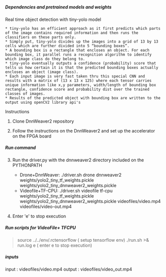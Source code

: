 
##### Dependencies and pretrained models and weights 

Real time object detection with tiny-yolo model

	* tiny-yolo has an efficient approach as it first predicts which parts of the image contains required information and then runs the classifiers on these parts only. 
	* Simply put, tiny-yolo divides up the images into a grid of 13 by 13 cells which are further divided into 5 “bounding boxes”. 
	* A bounding box is a rectangle that encloses an object. For each bounding box, it parallel runs a recognition algorithm to identify which image class do they belong to. 
	* tiny-yolo eventually outputs a confidence (probability) score that tells us how certain it is that the predicted bounding boxes actually encloses an object (image class). 
	* Each input image is very fast taken thru this special CNN and results with a matrix of (13 x 13 x 125) where each tensor carries unique information like x,y parameters, width/length of bounding box rectangle, confidence score and probability dist over the trained classes of images.
    * Results of the predicted object with bounding box are written to the output using openCV2 library api's


Instructions

1. Clone DnnWeaver2 repository

2. Follow the instructions on the DnnWeaver2 and set up the accelerator on the FPGA board

#####  Run command 

3. Run the driver.py with the dnnweaver2 directory included on the PYTHONPATH

	* Drone+DnnWeaver:  ./driver.sh drone dnnweaver2 weights/yolo2_tiny_tf_weights.pickle weights/yolo2_tiny_dnnweaver2_weights.pickle
	* Videofile+TF-CPU: ./driver.sh videofile tf-cpu weights/yolo2_tiny_tf_weights.pickle weights/yolo2_tiny_dnnweaver2_weights.pickle videofiles/video.mp4 videofiles/video-out.mp4

4. Enter 'e' to stop execution

##### Run scripts for VideoFile+ TFCPU 
  > source ../../env/.rctensorflow   ( setup tensorflow env) 
  > ./run.sh >& run.log 
  > e   				( enter e to stop execution) 


##### inputs 
 input  : videofiles/video.mp4
 output : videofiles/video_out.mp4  

